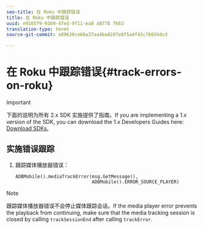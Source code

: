 ```yaml
---
seo-title: 在 Roku 中跟踪错误
title: 在 Roku 中跟踪错误
uuid: e0165f9-9169-47ed-9f11-ea8 a8778 f663
translation-type: tm+mt
source-git-commit: e89620ce60a37aa4ba0207e8f5a4f43c76026dcd

---
```



# 在 Roku 中跟踪错误{#track-errors-on-roku}

>[!IMPORTANT]
>
>下面的说明为所有 2.x SDK 实施提供了指南。If you are implementing a 1.x version of the SDK, you can download the 1.x Developers Guides here: [Download SDKs.](/help/sdk-implement/download-sdks.md)

## 实施错误跟踪

1. 跟踪媒体播放器错误：

   ```
   ADBMobile().mediaTrackError(msg.GetMessage(), 
                               ADBMobile().ERROR_SOURCE_PLAYER)
   ```

>[!NOTE]
>
>跟踪媒体播放器错误不会停止媒体跟踪会话。If the media player error prevents the playback from continuing, make sure that the media tracking session is closed by calling `trackSessionEnd` after calling `trackError`.

